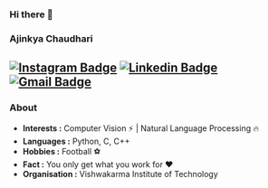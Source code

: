 ### Hi there 👋

### Ajinkya Chaudhari
[![Instagram Badge](https://img.shields.io/badge/-Ajinkya_Chaudhari-1ca0f1?style=flat-square&logo=instagram&logoColor=white&link=https://www.instagram.com/ajinkya_ch/)](https://www.instagram.com/ajinkya_ch)  [![Linkedin Badge](https://img.shields.io/badge/-Ajinkya_Chaudhari-blue?style=flat-square&logo=Linkedin&logoColor=white&link=https://www.linkedin.com/in/ajinkya-chaudhari//)](https://www.linkedin.com/in/ajinkya-chaudhari/) [![Gmail Badge](https://img.shields.io/badge/-ajinkyajc@gmail.com-c14438?style=flat-square&logo=Gmail&logoColor=white&link=mailto:ajinkyajc@gmail.com)](mailto:ajinkyajc@gmail.com)
---------------------------------------------------------------------------------------------------------------------------------------------------------------------------------
### About

-  **Interests :** Computer Vision :zap: | Natural Language Processing :fire:	
-  **Languages :** Python, C, C++
-  **Hobbies :** Football :soccer:
-  **Fact :** You only get what you work for :heart: 
-  **Organisation :** Vishwakarma Institute of Technology
